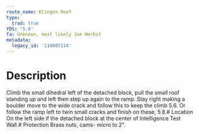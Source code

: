 ```yaml
---
route_name: Klingon Roof
type:
  trad: true
YDS: '5.8'
fa: Unknown, most likely Joe Herbst
metadata:
  legacy_id: '114007114'
---
```

# Description
Climb the small dihedral left of the detached block, pull the small roof standing up and left then step up again to the ramp. Stay right making a boulder move to the wide crack and follow this to keep the climb 5.6. Or follow the ramp left to twin small cracks and finish on these, 5.8.# Location
On the left side if the detached block at the center of Intelligence Test Wall.# Protection
Brass nuts, cams- micro to 2".